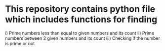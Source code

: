 # This repository contains python file which includes functions for finding
i) Prime numbers less than equal to given numbers and its count
ii) Prime numbers between 2 given numbers and its count
iii) Checking if the number is prime or not 
